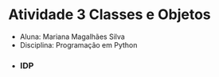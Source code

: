 # Atividade 3 Classes e Objetos
* Aluna: Mariana Magalhães Silva
* Disciplina: Programação em Python
* ### IDP

